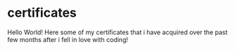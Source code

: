 # certificates
Hello World! Here some of my certificates that 
i have acquired over the past few months after 
i fell in love with coding!
